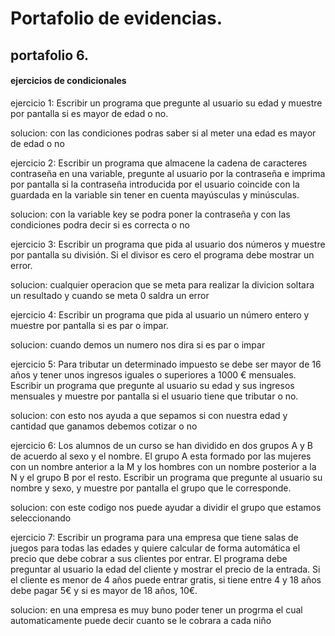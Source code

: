 # Portafolio de evidencias.

## portafolio 6.

#### ejercicios de condicionales 

ejercicio 1: Escribir un programa que pregunte al usuario su edad y muestre por pantalla si es mayor de edad o no.

solucion: con las condiciones podras saber si al meter una edad es mayor de edad o no

ejercicio 2: Escribir un programa que almacene la cadena de caracteres contraseña en una variable, pregunte al usuario por la contraseña e imprima por pantalla si la contraseña introducida por el usuario coincide con la guardada en la variable sin tener en cuenta mayúsculas y minúsculas.

solucion: con la variable key se podra poner la contraseña y con las condiciones podra decir si es correcta o no 

ejercicio 3: Escribir un programa que pida al usuario dos números y muestre por pantalla su división. Si el divisor es cero el programa debe mostrar un error.

solucion: cualquier operacion que se meta para realizar la divicion soltara un resultado y cuando se meta 0 saldra un error 

ejercicio 4: Escribir un programa que pida al usuario un número entero y muestre por pantalla si es par o impar.

solucion: cuando demos un numero nos dira si es par o impar 

ejercicio 5: Para tributar un determinado impuesto se debe ser mayor de 16 años y tener unos ingresos iguales o superiores a 1000 € mensuales. Escribir un programa que pregunte al usuario su edad y sus ingresos mensuales y muestre por pantalla si el usuario tiene que tributar o no.

solucion: con esto nos ayuda a que sepamos si con nuestra edad y cantidad que ganamos debemos cotizar o no

ejercicio 6: Los alumnos de un curso se han dividido en dos grupos A y B de acuerdo al sexo y el nombre. El grupo A esta formado por las mujeres con un nombre anterior a la M y los hombres con un nombre posterior a la N y el grupo B por el resto. Escribir un programa que pregunte al usuario su nombre y sexo, y muestre por pantalla el grupo que le corresponde.

solucion: con este codigo nos puede ayudar a dividir el grupo que estamos seleccionando 

ejercicio 7: Escribir un programa para una empresa que tiene salas de juegos para todas las edades y quiere calcular de forma automática el precio que debe cobrar a sus clientes por entrar. El programa debe preguntar al usuario la edad del cliente y mostrar el precio de la entrada. Si el cliente es menor de 4 años puede entrar gratis, si tiene entre 4 y 18 años debe pagar 5€ y si es mayor de 18 años, 10€.

solucion: en una empresa es muy buno poder tener un progrma el cual automaticamente puede decir cuanto se le cobrara a cada niño 



